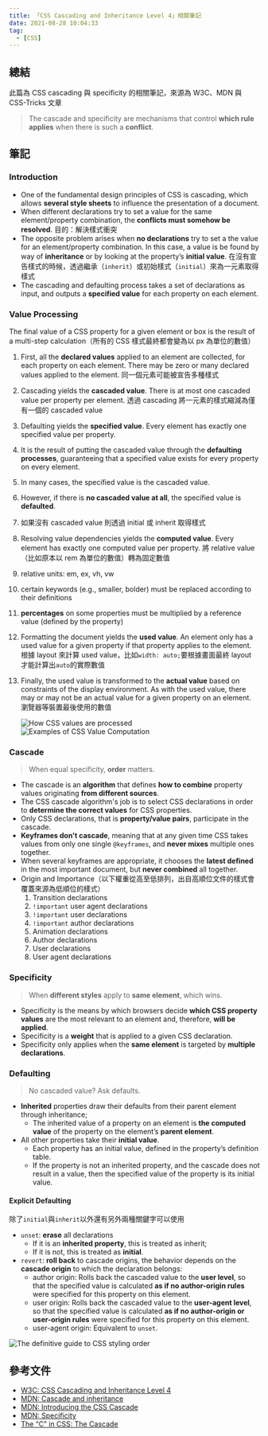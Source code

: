 ```yaml
---
title: 「CSS Cascading and Inheritance Level 4」相關筆記
date: 2021-08-28 10:04:33
tag:
  - [CSS]
---
```


## 總結

此篇為 CSS cascading 與 specificity 的相關筆記，來源為 W3C、MDN 與 CSS-Tricks 文章

> The cascade and specificity are mechanisms that control **which rule applies** when there is such a **conflict**.

## 筆記

### Introduction

- One of the fundamental design principles of CSS is cascading, which allows **several style sheets** to influence the presentation of a document.
- When different declarations try to set a value for the same element/property combination, the **conflicts must somehow be resolved**. 目的：解決樣式衝突
- The opposite problem arises when **no declarations** try to set a the value for an element/property combination. In this case, a value is be found by way of **inheritance** or by looking at the property’s **initial value**. 在沒有宣告樣式的時候，透過繼承（`inherit`）或初始樣式（`initial`）來為一元素取得樣式
- The cascading and defaulting process takes a set of declarations as input, and outputs a **specified value** for each property on each element.

### Value Processing

The final value of a CSS property for a given element or box is the result of a multi-step calculation（所有的 CSS 樣式最終都會變為以 px 為單位的數值）

1. First, all the **declared values** applied to an element are collected, for each property on each element. There may be zero or many declared values applied to the element. 同一個元素可能被宣告多種樣式
1. Cascading yields the **cascaded value**. There is at most one cascaded value per property per element. 透過 cascading 將一元素的樣式縮減為僅有一個的 cascaded value
1. Defaulting yields the **specified value**. Every element has exactly one specified value per property.
1. It is the result of putting the cascaded value through the **defaulting processes**, guaranteeing that a specified value exists for every property on every element.
1. In many cases, the specified value is the cascaded value.
1. However, if there is **no cascaded value at all**, the specified value is **defaulted**.
1. 如果沒有 cascaded value 則透過 initial 或 inherit 取得樣式
1. Resolving value dependencies yields the **computed value**. Every element has exactly one computed value per property. 將 relative value（比如原本以 rem 為單位的數值）轉為固定數值
1. relative units: em, ex, vh, vw
1. certain keywords (e.g., smaller, bolder) must be replaced according to their definitions
1. **percentages** on some properties must be multiplied by a reference value (defined by the property)
1. Formatting the document yields the **used value**. An element only has a used value for a given property if that property applies to the element. 根據 layout 來計算 used value，比如`width: auto;`要根據畫面最終 layout 才能計算出`auto`的實際數值
1. Finally, the used value is transformed to the **actual value** based on constraints of the display environment. As with the used value, there may or may not be an actual value for a given property on an element. 瀏覽器等裝置最後使用的數值

   ![How CSS values are processed](/2021/css-w3c-cascade-specificity/css-value-processed.png)
   ![Examples of CSS Value Computation](/2021/css-w3c-cascade-specificity/css-value-computation.png)

### Cascade

> When equal specificity, **order** matters.

- The cascade is an **algorithm** that defines **how to combine** property values originating **from different sources**.
- The CSS cascade algorithm's job is to select CSS declarations in order to **determine the correct values** for CSS properties.
- Only CSS declarations, that is **property/value pairs**, participate in the cascade.
- **Keyframes don't cascade**, meaning that at any given time CSS takes values from only one single `@keyframes`, and **never mixes** multiple ones together.
- When several keyframes are appropriate, it chooses the **latest defined** in the most important document, but **never combined** all together.
- Origin and Importance（以下權重從高至低排列，出自高順位文件的樣式會覆蓋來源為低順位的樣式）
  1. Transition declarations
  1. `!important` user agent declarations
  1. `!important` user declarations
  1. `!important` author declarations
  1. Animation declarations
  1. Author declarations
  1. User declarations
  1. User agent declarations

### Specificity

> When **different styles** apply to **same element**, which wins.

- Specificity is the means by which browsers decide **which CSS property values** are the most relevant to an element and, therefore, **will be applied**.
- Specificity is a **weight** that is applied to a given CSS declaration.
- Specificity only applies when the **same element** is targeted by **multiple declarations**.

### Defaulting

> No cascaded value? Ask defaults.

- **Inherited** properties draw their defaults from their parent element through inheritance;
  - The inherited value of a property on an element is **the computed value** of the property on the element’s **parent element**.
- All other properties take their **initial value**.
  - Each property has an initial value, defined in the property’s definition table.
  - If the property is not an inherited property, and the cascade does not result in a value, then the specified value of the property is its initial value.

#### Explicit Defaulting

除了`initial`與`inherit`以外還有另外兩種關鍵字可以使用

- `unset`: **erase** all declarations
  - If it is an **inherited property**, this is treated as inherit;
  - If it is not, this is treated as **initial**.
- `revert`: **roll back** to cascade origins, the behavior depends on the **cascade origin** to which the declaration belongs:
  - author origin: Rolls back the cascaded value to the **user level**, so that the specified value is calculated **as if no author-origin rules** were specified for this property on this element.
  - user origin: Rolls back the cascaded value to the **user-agent level**, so that the specified value is calculated **as if no author-origin or user-origin rules** were specified for this property on this element.
  - user-agent origin: Equivalent to `unset`.

![The definitive guide to CSS styling order](/2021/css-w3c-cascade-specificity/styling-order.jpg)

## 參考文件

- [W3C: CSS Cascading and Inheritance Level 4](https://www.w3.org/TR/css-cascade/)
- [MDN: Cascade and inheritance](https://developer.mozilla.org/en-US/docs/Learn/CSS/Building_blocks/Cascade_and_inheritance)
- [MDN: Introducing the CSS Cascade](https://developer.mozilla.org/en-US/docs/Web/CSS/Cascade)
- [MDN: Specificity](https://developer.mozilla.org/en-US/docs/Web/CSS/Specificity)
- [The “C” in CSS: The Cascade](https://css-tricks.com/the-c-in-css-the-cascade/)
